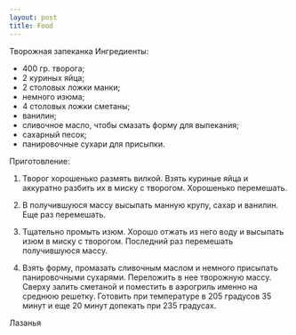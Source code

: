 ```yaml
---
layout: post
title: Food
---
```

Творожная запеканка
Ингредиенты: 
- 400 гр. творога;
- 2 куриных яйца;
- 2 столовых ложки манки;
- немного изюма;
- 4 столовых ложки сметаны;
- ванилин;
- сливочное масло, чтобы смазать форму для выпекания;
- сахарный песок;
- панировочные сухари для присыпки.

Приготовление: 
1. Творог хорошенько размять вилкой. Взять куриные яйца и аккуратно
   разбить их в миску с творогом. Хорошенько перемешать.

2. В получившуюся массу высыпать манную крупу, сахар и ванилин. Еще раз
   перемешать.

3. Тщательно промыть изюм. Хорошо отжать из него воду и высыпать изюм в
   миску с творогом. Последний раз перемешать получившуюся массу.

4. Взять форму, промазать сливочным маслом и немного присыпать
   панировочными сухарями. Переложить в нее творожную массу. Сверху
залить сметаной и поместить в аэрогриль именно на среднюю решетку.
Готовить при температуре в 205 градусов 35 минут и еще 20 минут допекать
при 235 градусах.

Лазанья

